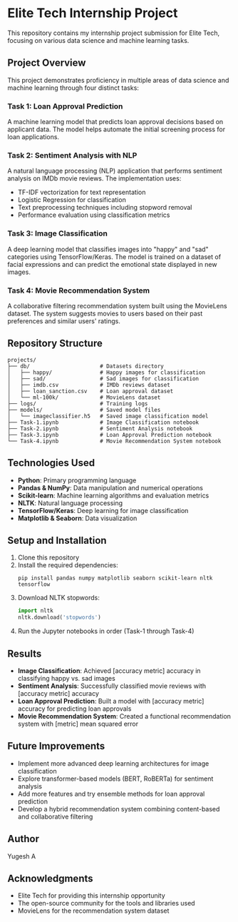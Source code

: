 # Elite Tech Internship Project

This repository contains my internship project submission for Elite Tech, focusing on various data science and machine learning tasks.

## Project Overview

This project demonstrates proficiency in multiple areas of data science and machine learning through four distinct tasks:


### Task 1: Loan Approval Prediction
A machine learning model that predicts loan approval decisions based on applicant data. The model helps automate the initial screening process for loan applications.

### Task 2: Sentiment Analysis with NLP
A natural language processing (NLP) application that performs sentiment analysis on IMDb movie reviews. The implementation uses:
- TF-IDF vectorization for text representation
- Logistic Regression for classification
- Text preprocessing techniques including stopword removal
- Performance evaluation using classification metrics

### Task 3: Image Classification
A deep learning model that classifies images into "happy" and "sad" categories using TensorFlow/Keras. The model is trained on a dataset of facial expressions and can predict the emotional state displayed in new images.

### Task 4: Movie Recommendation System
A collaborative filtering recommendation system built using the MovieLens dataset. The system suggests movies to users based on their past preferences and similar users' ratings.

## Repository Structure

```
projects/
├── db/                      # Datasets directory
│   ├── happy/               # Happy images for classification
│   ├── sad/                 # Sad images for classification
│   ├── imdb.csv             # IMDb reviews dataset
│   ├── loan_sanction.csv    # Loan approval dataset
│   └── ml-100k/             # MovieLens dataset
├── logs/                    # Training logs
├── models/                  # Saved model files
│   └── imageclassifier.h5   # Saved image classification model
├── Task-1.ipynb             # Image Classification notebook
├── Task-2.ipynb             # Sentiment Analysis notebook
├── Task-3.ipynb             # Loan Approval Prediction notebook
└── Task-4.ipynb             # Movie Recommendation System notebook
```

## Technologies Used

- **Python**: Primary programming language
- **Pandas & NumPy**: Data manipulation and numerical operations
- **Scikit-learn**: Machine learning algorithms and evaluation metrics
- **NLTK**: Natural language processing
- **TensorFlow/Keras**: Deep learning for image classification
- **Matplotlib & Seaborn**: Data visualization

## Setup and Installation

1. Clone this repository
2. Install the required dependencies:
   ```
   pip install pandas numpy matplotlib seaborn scikit-learn nltk tensorflow
   ```
3. Download NLTK stopwords:
   ```python
   import nltk
   nltk.download('stopwords')
   ```
4. Run the Jupyter notebooks in order (Task-1 through Task-4)

## Results

- **Image Classification**: Achieved [accuracy metric] accuracy in classifying happy vs. sad images
- **Sentiment Analysis**: Successfully classified movie reviews with [accuracy metric] accuracy
- **Loan Approval Prediction**: Built a model with [accuracy metric] accuracy for predicting loan approvals
- **Movie Recommendation System**: Created a functional recommendation system with [metric] mean squared error

## Future Improvements

- Implement more advanced deep learning architectures for image classification
- Explore transformer-based models (BERT, RoBERTa) for sentiment analysis
- Add more features and try ensemble methods for loan approval prediction
- Develop a hybrid recommendation system combining content-based and collaborative filtering

## Author

Yugesh A

## Acknowledgments

- Elite Tech for providing this internship opportunity
- The open-source community for the tools and libraries used
- MovieLens for the recommendation system dataset